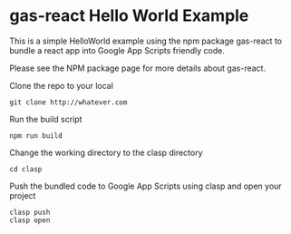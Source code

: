 # gas-react Hello World Example

This is a simple HelloWorld example using the npm package gas-react to bundle a react app into Google App Scripts friendly code.

Please see the NPM package page for more details about gas-react.


Clone the repo to your local
~~~
git clone http://whatever.com
~~~

Run the build script
~~~
npm run build
~~~

Change the working directory to the clasp directory
~~~
cd clasp
~~~

Push the bundled code to Google App Scripts using clasp and open your project
~~~
clasp push
clasp open
~~~